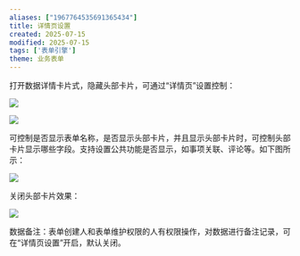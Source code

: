 ```yaml
---
aliases: ["1967764535691365434"]
title: 详情页设置
created: 2025-07-15
modified: 2025-07-15
tags: ['表单引擎']
theme: 业务表单
---
```


打开数据详情卡片式，隐藏头部卡片，可通过“详情页”设置控制：

![](https://myhelpdoc.oss-cn-heyuan.aliyuncs.com/mdimages/80a9a4da24b9940033bd58e984ed7ba7.jpg)

![](https://myhelpdoc.oss-cn-heyuan.aliyuncs.com/mdimages/4ab7f5ce46e254b646cc5f84b47bc3ce.jpg)

可控制是否显示表单名称，是否显示头部卡片，并且显示头部卡片时，可控制头部卡片显示哪些字段。支持设置公共功能是否显示，如事项关联、评论等。如下图所示：

![](https://myhelpdoc.oss-cn-heyuan.aliyuncs.com/mdimages/68779517271aa054b6e451276a872b29.jpg)

关闭头部卡片效果：

![](https://myhelpdoc.oss-cn-heyuan.aliyuncs.com/mdimages/d839d5470fc123a9c49c8191a3f9e288.jpg)

数据备注：表单创建人和表单维护权限的人有权限操作，对数据进行备注记录，可在“详情页设置”开启，默认关闭。

